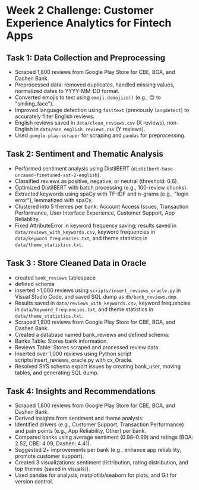 # Week 2 Challenge: Customer Experience Analytics for Fintech Apps
## Task 1: Data Collection and Preprocessing
- Scraped 1,800 reviews from Google Play Store for CBE, BOA, and Dashen Bank.
- Preprocessed data: removed duplicates, handled missing values, normalized dates to YYYY-MM-DD format.
- Converted emojis to text using `emoji.demojize()` (e.g., 😊 to "smiling_face").
- Improved language detection using `fasttext` (previously `langdetect`) to accurately filter English reviews.
- English reviews saved in `data/clean_reviews.csv` (X reviews), non-English in `data/non_english_reviews.csv` (Y reviews).
- Used `google-play-scraper` for scraping and `pandas` for preprocessing.

## Task 2: Sentiment and Thematic Analysis
- Performed sentiment analysis using DistilBERT (`distilbert-base-uncased-finetuned-sst-2-english`).
- Classified reviews as positive, negative, or neutral (threshold: 0.6).
- Optimized DistilBERT with batch processing (e.g., 100-review chunks).
- Extracted keywords using spaCy with TF-IDF and n-grams (e.g., "login error"), lemmatized with spaCy.
- Clustered into 5 themes per bank: Account Access Issues, Transaction Performance, User Interface Experience, Customer Support, App Reliability.
- Fixed AttributeError in keyword frequency saving; results saved in `data/reviews_with_keywords.csv`, keyword frequencies in `data/keyword_frequencies.txt`, and theme statistics in `data/theme_statistics.txt`.

## Task 3 : Store Cleaned Data in Oracle
- created `bank_reviews` tablespace 
- defined schema 
- inserted >1,000 reviews using `scripts/insert_reviews_oracle.py` in Visual Studio Code, and saved SQL dump as `db/bank_reviews.dmp`.
- Results saved in `data/reviews_with_keywords.csv`, keyword frequencies in `data/keyword_frequencies.txt`, and theme statistics in `data/theme_statistics.txt`.
- Scraped 1,800 reviews from Google Play Store for CBE, BOA, and Dashen Bank.
- Created a database named bank_reviews and defined schema:
- Banks Table: Stores bank information.
- Reviews Table: Stores scraped and processed review data.
- Inserted over 1,000 reviews using Python script scripts/insert_reviews_oracle.py with cx_Oracle.
- Resolved SYS schema export issues by creating bank_user, moving tables, and generating SQL dump.

## Task 4: Insights and Recommendations
- Scraped 1,800 reviews from Google Play Store for CBE, BOA, and Dashen Bank.
- Derived insights from sentiment and theme analysis:
- Identified drivers (e.g., Customer Support, Transaction Performance) and pain points (e.g., App Reliability, Other) per bank.
- Compared banks using average sentiment (0.98–0.99) and ratings (BOA: 2.52, CBE: 4.09, Dashen: 4.41).
- Suggested 2+ improvements per bank (e.g., enhance app reliability, promote customer support).
- Created 3 visualizations: sentiment distribution, rating distribution, and top themes (saved in visuals/).
- Used pandas for analysis, matplotlib/seaborn for plots, and Git for version control.
 

  
